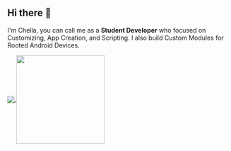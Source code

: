 ## Hi there 👋

I'm Chella, you can call me as a <b>Student Developer</b> who focused on Customizing, App Creation, and Scripting. I also build Custom Modules for Rooted Android Devices.

<a href="https://github.com/ilovechella/ilovechella">
  <img  align="center" src="https://github-readme-stats.vercel.app/api?username=ilovechella&count_private=true&show_icons=true&theme=radical&hide_border=true" />
</a> <a href="https://github.com/ilovechella/ilovechella">
  <img height=200 align="center" src="https://github-readme-stats.vercel.app/api/top-langs/?username=ilovechella&hide_progress=true&theme=radical&hide_border=true&langs_count=8&size_weight=0.5&count_weight=0.5"/>
</a>

